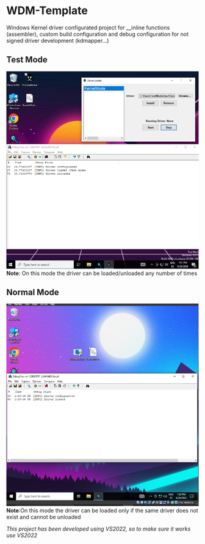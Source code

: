 # WDM-Template
Windows Kernel driver configurated project for __inline functions (assembler), custom build configuration and debug configuration for not signed driver development (kdmapper...)

## Test Mode
![Test mode example](https://github.com/RainerTechie/WDM-Template/blob/main/readme/tesmode.PNG)
**Note**: On this mode the driver can be loaded/unloaded any number of times

## Normal Mode
![Normal mode example](https://github.com/RainerTechie/WDM-Template/blob/main/readme/normalmode.PNG)
**Note**:On this mode the driver can be loaded only if the same driver does not exist and cannot be unloaded

*This project has been developed using VS2022, so to make sure it works use VS2022*
